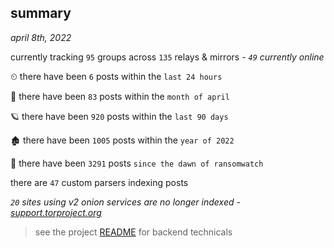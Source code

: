 
## summary
_april 8th, 2022_

currently tracking `95` groups across `135` relays & mirrors - _`49` currently online_

⏲ there have been `6` posts within the `last 24 hours`

🦈 there have been `83` posts within the `month of april`

🪐 there have been `920` posts within the `last 90 days`

🏚 there have been `1005` posts within the `year of 2022`

🦕 there have been `3291` posts `since the dawn of ransomwatch`

there are `47` custom parsers indexing posts

_`20` sites using v2 onion services are no longer indexed - [support.torproject.org](https://support.torproject.org/onionservices/v2-deprecation/)_

> see the project [README](https://github.com/thetanz/ransomwatch#ransomwatch--) for backend technicals
